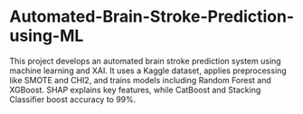 # Automated-Brain-Stroke-Prediction-using-ML
This project develops an automated brain stroke prediction system using machine learning and XAI. It uses a Kaggle dataset, applies preprocessing like SMOTE and CHI2, and trains models including Random Forest and XGBoost. SHAP explains key features, while CatBoost and Stacking Classifier boost accuracy to 99%.
